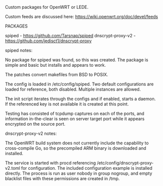 Custom packages for OpenWRT or LEDE.

Custom feeds are discussed here:  https://wiki.openwrt.org/doc/devel/feeds

PACKAGES

spiped - https://github.com/Tarsnap/spiped
dnscrypt-proxy-v2 - https://github.com/jedisct1/dnscrypt-proxy

spiped notes:

No package for spiped was found, so this was created.  The package is simple and basic but installs and appears to work.

The patches convert makefiles from BSD to POSIX.

The config is loaded in /etc/config/spiped.  Two default configurations are loaded for reference, both disabled.  Multiple instances are allowed.

The init script iterates through the configs and if enabled, starts a daemon.  If the referenced key is not available it is created at this point.

Testing has consisted of tcpdump captures on each of the ports, and information in-the-clear is seen on server target port while it appears encrypted on the source port.

dnscrypt-proxy-v2 notes:

The OpenWRT build system does not currently include the capability to cross-compile Go, so the precompiled ARM binary is downloaded and installed.

The service is started with procd referencing /etc/config/dnscrypt-proxy-v2.toml for configuration.  The included configuration example is installed directly.  The process is run as user nobody in group nogroup, and empty blacklist files with these permissions are created in /tmp.

